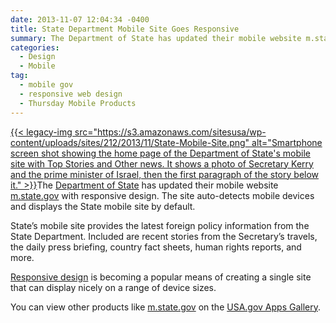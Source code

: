 ```yaml
---
date: 2013-11-07 12:04:34 -0400
title: State Department Mobile Site Goes Responsive
summary: The Department of State has updated their mobile website m.state.gov
categories:
  - Design
  - Mobile
tag:
  - mobile gov
  - responsive web design
  - Thursday Mobile Products
---
```


[{{< legacy-img src="https://s3.amazonaws.com/sitesusa/wp-content/uploads/sites/212/2013/11/State-Mobile-Site.png" alt="Smartphone screen shot showing the home page of the Department of State's mobile site with Top Stories and Other news. It shows a photo of Secretary Kerry and the prime minister of Israel, then the first paragraph of the story below it." >}}](https://s3.amazonaws.com/sitesusa/wp-content/uploads/sites/212/2013/11/State-Mobile-Site.png)The [Department of State](http://www.state.gov/) has updated their mobile website [m.state.gov](http://m.state.gov) with responsive design.  The site auto-detects mobile devices and displays the State mobile site by default.

State&#8217;s mobile site provides the latest foreign policy information from the State Department. Included are recent stories from the Secretary’s travels, the daily press briefing, country fact sheets, human rights reports, and more.

[Responsive design](https://www.WHATEVER/tag/responsive-web-design/) is becoming a popular means of creating a single site that can display nicely on a range of device sizes.

You can view other products like [m.state.gov](http://m.state.gov/) on the [USA.gov Apps Gallery](http://apps.usa.gov/).